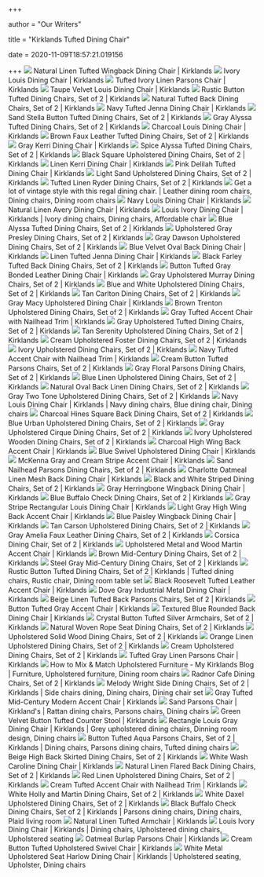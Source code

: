 +++
        
author = "Our Writers"
        
title = "Kirklands Tufted Dining Chair"
        
date = 2020-11-09T18:57:21.019156
        
+++
[ ![](https://images.kirklands.com/is/image/Kirklands/180708?$tProduct$)](https://images.kirklands.com/is/image/Kirklands/180708?$tProduct$) Natural Linen Tufted Wingback Dining Chair | Kirklands
[ ![](https://images.kirklands.com/is/image/Kirklands/158952_1?$tProduct$)](https://images.kirklands.com/is/image/Kirklands/158952_1?$tProduct$) Ivory Louis Dining Chair | Kirklands
[ ![](https://images.kirklands.com/is/image/Kirklands/121693_1?$tProduct$)](https://images.kirklands.com/is/image/Kirklands/121693_1?$tProduct$) Tufted Ivory Linen Parsons Chair | Kirklands
[ ![](https://images.kirklands.com/is/image/Kirklands/209598_1?$tProduct$)](https://images.kirklands.com/is/image/Kirklands/209598_1?$tProduct$) Taupe Velvet Louis Dining Chair | Kirklands
[ ![](https://images.kirklands.com/is/image/Kirklands/171864?$tProduct$)](https://images.kirklands.com/is/image/Kirklands/171864?$tProduct$) Rustic Button Tufted Dining Chairs, Set of 2 | Kirklands
[ ![](https://images.kirklands.com/is/image/Kirklands/208278_1?$tProduct$)](https://images.kirklands.com/is/image/Kirklands/208278_1?$tProduct$) Natural Tufted Back Dining Chairs, Set of 2 | Kirklands
[ ![](https://images.kirklands.com/is/image/Kirklands/214368?$tProduct$)](https://images.kirklands.com/is/image/Kirklands/214368?$tProduct$) Navy Tufted Jenna Dining Chair | Kirklands
[ ![](https://images.kirklands.com/is/image/Kirklands/172040?$tProduct$)](https://images.kirklands.com/is/image/Kirklands/172040?$tProduct$) Sand Stella Button Tufted Dining Chairs, Set of 2 | Kirklands
[ ![](https://images.kirklands.com/is/image/Kirklands/216138?$tProduct$)](https://images.kirklands.com/is/image/Kirklands/216138?$tProduct$) Gray Alyssa Tufted Dining Chairs, Set of 2 | Kirklands
[ ![](https://images.kirklands.com/is/image/Kirklands/201539_1?$tProduct$)](https://images.kirklands.com/is/image/Kirklands/201539_1?$tProduct$) Charcoal Louis Dining Chair | Kirklands
[ ![](https://images.kirklands.com/is/image/Kirklands/208279_1?$tProduct$)](https://images.kirklands.com/is/image/Kirklands/208279_1?$tProduct$) Brown Faux Leather Tufted Dining Chairs, Set of 2 | Kirklands
[ ![](https://images.kirklands.com/is/image/Kirklands/158950_1?$tProduct$)](https://images.kirklands.com/is/image/Kirklands/158950_1?$tProduct$) Gray Kerri Dining Chair | Kirklands
[ ![](https://images.kirklands.com/is/image/Kirklands/216137?$tProduct$)](https://images.kirklands.com/is/image/Kirklands/216137?$tProduct$) Spice Alyssa Tufted Dining Chairs, Set of 2 | Kirklands
[ ![](https://images.kirklands.com/is/image/Kirklands/223165?$tProduct$)](https://images.kirklands.com/is/image/Kirklands/223165?$tProduct$) Black Square Upholstered Dining Chairs, Set of 2 | Kirklands
[ ![](https://images.kirklands.com/is/image/Kirklands/158951_1?$tProduct$)](https://images.kirklands.com/is/image/Kirklands/158951_1?$tProduct$) Linen Kerri Dining Chair | Kirklands
[ ![](https://images.kirklands.com/is/image/Kirklands/159141?$tProduct$)](https://images.kirklands.com/is/image/Kirklands/159141?$tProduct$) Pink Delilah Tufted Dining Chair | Kirklands
[ ![](https://images.kirklands.com/is/image/Kirklands/203822?$tProduct$)](https://images.kirklands.com/is/image/Kirklands/203822?$tProduct$) Light Sand Upholstered Dining Chairs, Set of 2 | Kirklands
[ ![](https://images.kirklands.com/is/image/Kirklands/210042?$tProduct$)](https://images.kirklands.com/is/image/Kirklands/210042?$tProduct$) Tufted Linen Ryder Dining Chairs, Set of 2 | Kirklands
[ ![](https://i.pinimg.com/originals/95/0a/7e/950a7ee85c7cd7a632e349831163cda7.jpg)](https://i.pinimg.com/originals/95/0a/7e/950a7ee85c7cd7a632e349831163cda7.jpg) Get a lot of vintage style with this regal dining chair. | Leather dining  room chairs, Dining chairs, Dining room chairs
[ ![](https://images.kirklands.com/is/image/Kirklands/201540_1?$tProduct$)](https://images.kirklands.com/is/image/Kirklands/201540_1?$tProduct$) Navy Louis Dining Chair | Kirklands
[ ![](https://images.kirklands.com/is/image/Kirklands/180707?$tProduct$)](https://images.kirklands.com/is/image/Kirklands/180707?$tProduct$) Natural Linen Avery Dining Chair | Kirklands
[ ![](https://i.pinimg.com/originals/86/da/c2/86dac21bc50c58916c6a1f8526981a8d.jpg)](https://i.pinimg.com/originals/86/da/c2/86dac21bc50c58916c6a1f8526981a8d.jpg) Louis Ivory Dining Chair | Kirklands | Ivory dining chairs, Dining chairs,  Affordable chair
[ ![](https://images.kirklands.com/is/image/Kirklands/216135?$tProduct$)](https://images.kirklands.com/is/image/Kirklands/216135?$tProduct$) Blue Alyssa Tufted Dining Chairs, Set of 2 | Kirklands
[ ![](https://images.kirklands.com/is/image/Kirklands/206867_4?$tProduct$)](https://images.kirklands.com/is/image/Kirklands/206867_4?$tProduct$) Upholstered Gray Presley Dining Chairs, Set of 2 | Kirklands
[ ![](https://images.kirklands.com/is/image/Kirklands/218094_1?$tProduct$)](https://images.kirklands.com/is/image/Kirklands/218094_1?$tProduct$) Gray Dawson Upholstered Dining Chairs, Set of 2 | Kirklands
[ ![](https://images.kirklands.com/is/image/Kirklands/188364_1?$tProduct$)](https://images.kirklands.com/is/image/Kirklands/188364_1?$tProduct$) Blue Velvet Oval Back Dining Chair | Kirklands
[ ![](https://images.kirklands.com/is/image/Kirklands/214367?$tProduct$)](https://images.kirklands.com/is/image/Kirklands/214367?$tProduct$) Linen Tufted Jenna Dining Chair | Kirklands
[ ![](https://images.kirklands.com/is/image/Kirklands/209334?$tProduct$)](https://images.kirklands.com/is/image/Kirklands/209334?$tProduct$) Black Farley Tufted Back Dining Chairs, Set of 2 | Kirklands
[ ![](https://images.kirklands.com/is/image/Kirklands/201506?$tProduct$)](https://images.kirklands.com/is/image/Kirklands/201506?$tProduct$) Button Tufted Gray Bonded Leather Dining Chair | Kirklands
[ ![](https://images.kirklands.com/is/image/Kirklands/213175_1?$tProduct$)](https://images.kirklands.com/is/image/Kirklands/213175_1?$tProduct$) Gray Upholstered Murray Dining Chairs, Set of 2 | Kirklands
[ ![](https://images.kirklands.com/is/image/Kirklands/194850?$tProduct$)](https://images.kirklands.com/is/image/Kirklands/194850?$tProduct$) Blue and White Upholstered Dining Chairs, Set of 2 | Kirklands
[ ![](https://images.kirklands.com/is/image/Kirklands/221945_1?$tProduct$)](https://images.kirklands.com/is/image/Kirklands/221945_1?$tProduct$) Tan Carlton Dining Chairs, Set of 2 | Kirklands
[ ![](https://images.kirklands.com/is/image/Kirklands/174760?$tProduct$)](https://images.kirklands.com/is/image/Kirklands/174760?$tProduct$) Gray Macy Upholstered Dining Chair | Kirklands
[ ![](https://s7d5.scene7.com/is/image/Kirklands/203821?$tProduct$)](https://s7d5.scene7.com/is/image/Kirklands/203821?$tProduct$) Brown Trenton Upholstered Dining Chairs, Set of 2 | Kirklands
[ ![](https://s7d5.scene7.com/is/image/Kirklands/202353_1?$tProduct$)](https://s7d5.scene7.com/is/image/Kirklands/202353_1?$tProduct$) Gray Tufted Accent Chair with Nailhead Trim | Kirklands
[ ![](https://images.kirklands.com/is/image/Kirklands/234157?$tProduct$)](https://images.kirklands.com/is/image/Kirklands/234157?$tProduct$) Gray Upholstered Tufted Dining Chairs, Set of 2 | Kirklands
[ ![](https://images.kirklands.com/is/image/Kirklands/227604_1?$tProduct$)](https://images.kirklands.com/is/image/Kirklands/227604_1?$tProduct$) Tan Serenity Upholstered Dining Chairs, Set of 2 | Kirklands
[ ![](https://images.kirklands.com/is/image/Kirklands/213187?$tProduct$)](https://images.kirklands.com/is/image/Kirklands/213187?$tProduct$) Cream Upholstered Foster Dining Chairs, Set of 2 | Kirklands
[ ![](https://images.kirklands.com/is/image/Kirklands/226427?$tProduct$)](https://images.kirklands.com/is/image/Kirklands/226427?$tProduct$) Ivory Upholstered Dining Chairs, Set of 2 | Kirklands
[ ![](https://images.kirklands.com/is/image/Kirklands/202354_1?$tProduct$)](https://images.kirklands.com/is/image/Kirklands/202354_1?$tProduct$) Navy Tufted Accent Chair with Nailhead Trim | Kirklands
[ ![](https://images.kirklands.com/is/image/Kirklands/163530?$tProduct$)](https://images.kirklands.com/is/image/Kirklands/163530?$tProduct$) Cream Button Tufted Parsons Chairs, Set of 2 | Kirklands
[ ![](https://images.kirklands.com/is/image/Kirklands/208280_1?$tProduct$)](https://images.kirklands.com/is/image/Kirklands/208280_1?$tProduct$) Gray Floral Parsons Dining Chairs, Set of 2 | Kirklands
[ ![](https://images.kirklands.com/is/image/Kirklands/178671_1?$tProduct$)](https://images.kirklands.com/is/image/Kirklands/178671_1?$tProduct$) Blue Linen Upholstered Dining Chairs, Set of 2 | Kirklands
[ ![](https://images.kirklands.com/is/image/Kirklands/196081?$tProduct$)](https://images.kirklands.com/is/image/Kirklands/196081?$tProduct$) Natural Oval Back Linen Dining Chairs, Set of 2 | Kirklands
[ ![](https://images.kirklands.com/is/image/Kirklands/237532?$tProduct$)](https://images.kirklands.com/is/image/Kirklands/237532?$tProduct$) Gray Two Tone Upholstered Dining Chairs, Set of 2 | Kirklands
[ ![](https://i.pinimg.com/originals/43/49/44/434944179c17e6a1d37a404fae53becb.jpg)](https://i.pinimg.com/originals/43/49/44/434944179c17e6a1d37a404fae53becb.jpg) Navy Louis Dining Chair | Kirklands | Navy dining chairs, Blue dining chair,  Dining chairs
[ ![](https://images.kirklands.com/is/image/Kirklands/210043_4?$tProduct$)](https://images.kirklands.com/is/image/Kirklands/210043_4?$tProduct$) Charcoal Hines Square Back Dining Chairs, Set of 2 | Kirklands
[ ![](https://images.kirklands.com/is/image/Kirklands/178674?$tProduct$)](https://images.kirklands.com/is/image/Kirklands/178674?$tProduct$) Blue Urban Upholstered Dining Chairs, Set of 2 | Kirklands
[ ![](https://images.kirklands.com/is/image/Kirklands/213188?$tProduct$)](https://images.kirklands.com/is/image/Kirklands/213188?$tProduct$) Gray Upholstered Cirque Dining Chairs, Set of 2 | Kirklands
[ ![](https://images.kirklands.com/is/image/Kirklands/237535?$tProduct$)](https://images.kirklands.com/is/image/Kirklands/237535?$tProduct$) Ivory Upholstered Wooden Dining Chairs, Set of 2 | Kirklands
[ ![](https://images.kirklands.com/is/image/Kirklands/186545_1?$tProduct$)](https://images.kirklands.com/is/image/Kirklands/186545_1?$tProduct$) Charcoal High Wing Back Accent Chair | Kirklands
[ ![](https://images.kirklands.com/is/image/Kirklands/194150?$tProduct$)](https://images.kirklands.com/is/image/Kirklands/194150?$tProduct$) Blue Swivel Upholstered Dining Chair | Kirklands
[ ![](https://images.kirklands.com/is/image/Kirklands/189298_1?$tProduct$)](https://images.kirklands.com/is/image/Kirklands/189298_1?$tProduct$) McKenna Gray and Cream Stripe Accent Chair | Kirklands
[ ![](https://images.kirklands.com/is/image/Kirklands/158808?$tProduct$)](https://images.kirklands.com/is/image/Kirklands/158808?$tProduct$) Sand Nailhead Parsons Dining Chairs, Set of 2 | Kirklands
[ ![](https://images.kirklands.com/is/image/Kirklands/172638_1?$tProduct$)](https://images.kirklands.com/is/image/Kirklands/172638_1?$tProduct$) Charlotte Oatmeal Linen Mesh Back Dining Chair | Kirklands
[ ![](https://images.kirklands.com/is/image/Kirklands/208277_1?$tProduct$)](https://images.kirklands.com/is/image/Kirklands/208277_1?$tProduct$) Black and White Striped Dining Chairs, Set of 2 | Kirklands
[ ![](https://images.kirklands.com/is/image/Kirklands/181097_1?$tProduct$)](https://images.kirklands.com/is/image/Kirklands/181097_1?$tProduct$) Gray Herringbone Wingback Dining Chair | Kirklands
[ ![](https://images.kirklands.com/is/image/Kirklands/176312?$tProduct$)](https://images.kirklands.com/is/image/Kirklands/176312?$tProduct$) Blue Buffalo Check Dining Chairs, Set of 2 | Kirklands
[ ![](https://images.kirklands.com/is/image/Kirklands/189400_1?$tProduct$)](https://images.kirklands.com/is/image/Kirklands/189400_1?$tProduct$) Gray Stripe Rectangular Louis Dining Chair | Kirklands
[ ![](https://images.kirklands.com/is/image/Kirklands/201957_1?$tProduct$)](https://images.kirklands.com/is/image/Kirklands/201957_1?$tProduct$) Light Gray High Wing Back Accent Chair | Kirklands
[ ![](https://images.kirklands.com/is/image/Kirklands/188367_1?$tProduct$)](https://images.kirklands.com/is/image/Kirklands/188367_1?$tProduct$) Blue Paisley Wingback Dining Chair | Kirklands
[ ![](https://images.kirklands.com/is/image/Kirklands/203832_7?$tProduct$)](https://images.kirklands.com/is/image/Kirklands/203832_7?$tProduct$) Tan Carson Upholstered Dining Chairs, Set of 2 | Kirklands
[ ![](https://images.kirklands.com/is/image/Kirklands/213278_3?$tProduct$)](https://images.kirklands.com/is/image/Kirklands/213278_3?$tProduct$) Gray Amelia Faux Leather Dining Chairs, Set of 2 | Kirklands
[ ![](https://s7d5.scene7.com/is/image/Kirklands/123076_1?$tProduct$)](https://s7d5.scene7.com/is/image/Kirklands/123076_1?$tProduct$) Corsica Dining Chair, Set of 2 | Kirklands
[ ![](https://images.kirklands.com/is/image/Kirklands/192841_1?$tProduct$)](https://images.kirklands.com/is/image/Kirklands/192841_1?$tProduct$) Upholstered Metal and Wood Martin Accent Chair | Kirklands
[ ![](https://images.kirklands.com/is/image/Kirklands/176937_1?$tProduct$)](https://images.kirklands.com/is/image/Kirklands/176937_1?$tProduct$) Brown Mid-Century Dining Chairs, Set of 2 | Kirklands
[ ![](https://images.kirklands.com/is/image/Kirklands/176938_1?$tProduct$)](https://images.kirklands.com/is/image/Kirklands/176938_1?$tProduct$) Steel Gray Mid-Century Dining Chairs, Set of 2 | Kirklands
[ ![](https://i.pinimg.com/originals/fd/8f/0e/fd8f0e44fe4772988f32476adb6af1bd.jpg)](https://i.pinimg.com/originals/fd/8f/0e/fd8f0e44fe4772988f32476adb6af1bd.jpg) Rustic Button Tufted Dining Chairs, Set of 2 | Kirklands | Tufted dining  chairs, Rustic chair, Dining room table set
[ ![](https://images.kirklands.com/is/image/Kirklands/198675_1?$tProduct$)](https://images.kirklands.com/is/image/Kirklands/198675_1?$tProduct$) Black Roosevelt Tufted Leather Accent Chair | Kirklands
[ ![](https://images.kirklands.com/is/image/Kirklands/169116?$tProduct$)](https://images.kirklands.com/is/image/Kirklands/169116?$tProduct$) Dove Gray Industrial Metal Dining Chair | Kirklands
[ ![](https://images.kirklands.com/is/image/Kirklands/180012?$tProduct$)](https://images.kirklands.com/is/image/Kirklands/180012?$tProduct$) Beige Linen Tufted Back Parsons Chairs, Set of 2 | Kirklands
[ ![](https://images.kirklands.com/is/image/Kirklands/167247_1?$tProduct$)](https://images.kirklands.com/is/image/Kirklands/167247_1?$tProduct$) Button Tufted Gray Accent Chair | Kirklands
[ ![](https://images.kirklands.com/is/image/Kirklands/229785?$tProduct$)](https://images.kirklands.com/is/image/Kirklands/229785?$tProduct$) Textured Blue Rounded Back Dining Chair | Kirklands
[ ![](https://images.kirklands.com/is/image/Kirklands/171880_1?$tProduct$)](https://images.kirklands.com/is/image/Kirklands/171880_1?$tProduct$) Crystal Button Tufted Silver Armchairs, Set of 2 | Kirklands
[ ![](https://images.kirklands.com/is/image/Kirklands/176672?$tProduct$)](https://images.kirklands.com/is/image/Kirklands/176672?$tProduct$) Natural Woven Rope Seat Dining Chairs, Set of 2 | Kirklands
[ ![](https://s7d5.scene7.com/is/image/Kirklands/211653_1?$tProduct$)](https://s7d5.scene7.com/is/image/Kirklands/211653_1?$tProduct$) Upholstered Solid Wood Dining Chairs, Set of 2 | Kirklands
[ ![](https://images.kirklands.com/is/image/Kirklands/178672?$tProduct$)](https://images.kirklands.com/is/image/Kirklands/178672?$tProduct$) Orange Linen Upholstered Dining Chairs, Set of 2 | Kirklands
[ ![](https://images.kirklands.com/is/image/Kirklands/223162?$tProduct$)](https://images.kirklands.com/is/image/Kirklands/223162?$tProduct$) Cream Upholstered Dining Chairs, Set of 2 | Kirklands
[ ![](https://images.kirklands.com/is/image/Kirklands/121694_1?$tProduct$)](https://images.kirklands.com/is/image/Kirklands/121694_1?$tProduct$) Tufted Gray Linen Parsons Chair | Kirklands
[ ![](https://i.pinimg.com/originals/65/86/70/658670fcae37979bfc3bbd371785f2e8.jpg)](https://i.pinimg.com/originals/65/86/70/658670fcae37979bfc3bbd371785f2e8.jpg) How to Mix & Match Upholstered Furniture - My Kirklands Blog | Furniture, Upholstered  furniture, Dining room chairs
[ ![](https://images.kirklands.com/is/image/Kirklands/218086?$tProduct$)](https://images.kirklands.com/is/image/Kirklands/218086?$tProduct$) Radnor Cafe Dining Chairs, Set of 2 | Kirklands
[ ![](https://i.pinimg.com/originals/19/c2/b0/19c2b028bff46754909032edf6257936.jpg)](https://i.pinimg.com/originals/19/c2/b0/19c2b028bff46754909032edf6257936.jpg) Melody Wright Side Dining Chairs, Set of 2 | Kirklands | Side chairs dining,  Dining chairs, Dining chair set
[ ![](https://images.kirklands.com/is/image/Kirklands/176308_1?$tProduct$)](https://images.kirklands.com/is/image/Kirklands/176308_1?$tProduct$) Gray Tufted Mid-Century Modern Accent Chair | Kirklands
[ ![](https://i.pinimg.com/originals/ab/b7/25/abb725104f5df413e3cf67d155c5ebf8.jpg)](https://i.pinimg.com/originals/ab/b7/25/abb725104f5df413e3cf67d155c5ebf8.jpg) Sand Parsons Chair | Kirkland's | Rattan dining chairs, Parsons chairs, Dining  chairs
[ ![](https://images.kirklands.com/is/image/Kirklands/201316_1?$tProduct$)](https://images.kirklands.com/is/image/Kirklands/201316_1?$tProduct$) Green Velvet Button Tufted Counter Stool | Kirklands
[ ![](https://i.pinimg.com/474x/54/aa/06/54aa064269b5e4d937b6c8d72d3774ef.jpg)](https://i.pinimg.com/474x/54/aa/06/54aa064269b5e4d937b6c8d72d3774ef.jpg) Rectangle Louis Gray Dining Chair | Kirklands | Grey upholstered dining  chairs, Dinning room design, Dining chairs
[ ![](https://i.pinimg.com/originals/11/67/bb/1167bbef02c0a6847f90e929d1a347b7.jpg)](https://i.pinimg.com/originals/11/67/bb/1167bbef02c0a6847f90e929d1a347b7.jpg) Button Tufted Aqua Parsons Chairs, Set of 2 | Kirklands | Dining chairs,  Parsons dining chairs, Tufted dining chairs
[ ![](https://images.kirklands.com/is/image/Kirklands/232926?$tProduct$)](https://images.kirklands.com/is/image/Kirklands/232926?$tProduct$) Beige High Back Skirted Dining Chairs, Set of 2 | Kirklands
[ ![](https://images.kirklands.com/is/image/Kirklands/110932?$tProduct$)](https://images.kirklands.com/is/image/Kirklands/110932?$tProduct$) White Wash Caroline Dining Chair | Kirklands
[ ![](https://images.kirklands.com/is/image/Kirklands/196083?$tProduct$)](https://images.kirklands.com/is/image/Kirklands/196083?$tProduct$) Natural Linen Flared Back Dining Chairs, Set of 2 | Kirklands
[ ![](https://images.kirklands.com/is/image/Kirklands/178673_1?$tProduct$)](https://images.kirklands.com/is/image/Kirklands/178673_1?$tProduct$) Red Linen Upholstered Dining Chairs, Set of 2 | Kirklands
[ ![](https://images.kirklands.com/is/image/Kirklands/198012_1?$tProduct$)](https://images.kirklands.com/is/image/Kirklands/198012_1?$tProduct$) Cream Tufted Accent Chair with Nailhead Trim | Kirklands
[ ![](https://images.kirklands.com/is/image/Kirklands/174964_1?$tProduct$)](https://images.kirklands.com/is/image/Kirklands/174964_1?$tProduct$) White Holly and Martin Dining Chairs, Set of 2 | Kirklands
[ ![](https://images.kirklands.com/is/image/Kirklands/176882?$tProduct$)](https://images.kirklands.com/is/image/Kirklands/176882?$tProduct$) White Daxel Upholstered Dining Chairs, Set of 2 | Kirklands
[ ![](https://i.pinimg.com/474x/9b/2b/fd/9b2bfd231af41fb12b2e976d8f933d6d.jpg)](https://i.pinimg.com/474x/9b/2b/fd/9b2bfd231af41fb12b2e976d8f933d6d.jpg) Black Buffalo Check Dining Chairs, Set of 2 | Kirklands | Parsons dining  chairs, Dining chairs, Plaid living room
[ ![](https://images.kirklands.com/is/image/Kirklands/219881?$tProduct$)](https://images.kirklands.com/is/image/Kirklands/219881?$tProduct$) Natural Linen Tufted Armchair | Kirklands
[ ![](https://i.pinimg.com/474x/36/53/e9/3653e96a08a3cbb878bb89b55219f4c1.jpg)](https://i.pinimg.com/474x/36/53/e9/3653e96a08a3cbb878bb89b55219f4c1.jpg) Louis Ivory Dining Chair | Kirklands | Dining chairs, Upholstered dining  chairs, Upholstered seating
[ ![](https://images.kirklands.com/is/image/Kirklands/129414_1?$tProduct$)](https://images.kirklands.com/is/image/Kirklands/129414_1?$tProduct$) Oatmeal Burlap Parsons Chair | Kirklands
[ ![](https://images.kirklands.com/is/image/Kirklands/221946_1?$tProduct$)](https://images.kirklands.com/is/image/Kirklands/221946_1?$tProduct$) Cream Button Tufted Upholstered Swivel Chair | Kirklands
[ ![](https://i.pinimg.com/originals/80/1a/de/801ade740a2e3a63c53688052ea1997d.jpg)](https://i.pinimg.com/originals/80/1a/de/801ade740a2e3a63c53688052ea1997d.jpg) White Metal Upholstered Seat Harlow Dining Chair | Kirklands | Upholstered  seating, Upholster, Dining chairs
